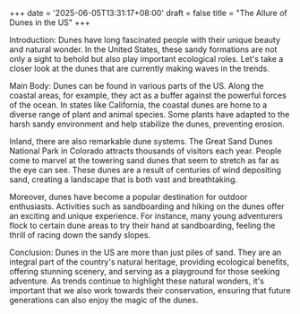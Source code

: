 +++
date = '2025-06-05T13:31:17+08:00'
draft = false
title = "The Allure of Dunes in the US"
+++

Introduction:
Dunes have long fascinated people with their unique beauty and natural wonder. In the United States, these sandy formations are not only a sight to behold but also play important ecological roles. Let's take a closer look at the dunes that are currently making waves in the trends.

Main Body:
Dunes can be found in various parts of the US. Along the coastal areas, for example, they act as a buffer against the powerful forces of the ocean. In states like California, the coastal dunes are home to a diverse range of plant and animal species. Some plants have adapted to the harsh sandy environment and help stabilize the dunes, preventing erosion.

Inland, there are also remarkable dune systems. The Great Sand Dunes National Park in Colorado attracts thousands of visitors each year. People come to marvel at the towering sand dunes that seem to stretch as far as the eye can see. These dunes are a result of centuries of wind depositing sand, creating a landscape that is both vast and breathtaking.

Moreover, dunes have become a popular destination for outdoor enthusiasts. Activities such as sandboarding and hiking on the dunes offer an exciting and unique experience. For instance, many young adventurers flock to certain dune areas to try their hand at sandboarding, feeling the thrill of racing down the sandy slopes.

Conclusion:
Dunes in the US are more than just piles of sand. They are an integral part of the country's natural heritage, providing ecological benefits, offering stunning scenery, and serving as a playground for those seeking adventure. As trends continue to highlight these natural wonders, it's important that we also work towards their conservation, ensuring that future generations can also enjoy the magic of the dunes.